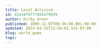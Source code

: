 ```yaml
---
title: Local Activism
id: 4242474777455479939
author: Kirby Urner
published: 2009-11-07T06:30:00.001-08:00
updated: 2023-03-15T11:59:02.525-07:00
blog: world_game
tags: 
---
```


